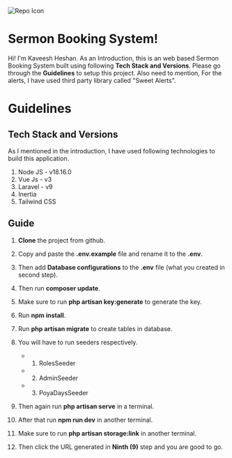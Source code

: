 ![Repo Icon](https://res.cloudinary.com/practicaldev/image/fetch/s--9NgX-7yY--/c_imagga_scale,f_auto,fl_progressive,h_900,q_auto,w_1600/https://dev-to-uploads.s3.amazonaws.com/uploads/articles/gan8yaqvmbfg7w3kj5fx.png)

# Sermon Booking System!

Hi! I'm Kaveesh Heshan. As an Introduction, this is an web based Sermon Booking System built using following **Tech Stack and Versions**. Please go through the **Guidelines** to setup this project. Also need to mention, For the alerts, I have used third party library called "Sweet Alerts".

# Guidelines

## Tech Stack and Versions

As I mentioned in the introduction, I have used following technologies to build this application.

1. Node JS - v18.16.0
2. Vue Js - v3
3. Laravel - v9
4. Inertia
5. Tailwind CSS

## Guide

1. **Clone** the project from github.
2. Copy and paste the **.env.example** file and rename it to the **.env**.
3. Then add **Database configurations** to the **.env** file (what you created in second step).
4. Then run **composer update**.
5. Make sure to run **php artisan key:generate** to generate the key.
6. Run **npm install**.
7. Run **php artisan migrate** to create tables in database.
8. You will have to run seeders respectively.

    -   1. RolesSeeder
    -   2. AdminSeeder
    -   3. PoyaDaysSeeder

9. Then again run **php artisan serve** in a terminal.
10. After that run **npm run dev** in another terminal.
11. Make sure to run **php artisan storage:link** in another terminal.
12. Then click the URL generated in **Ninth (9)** step and you are good to go.

